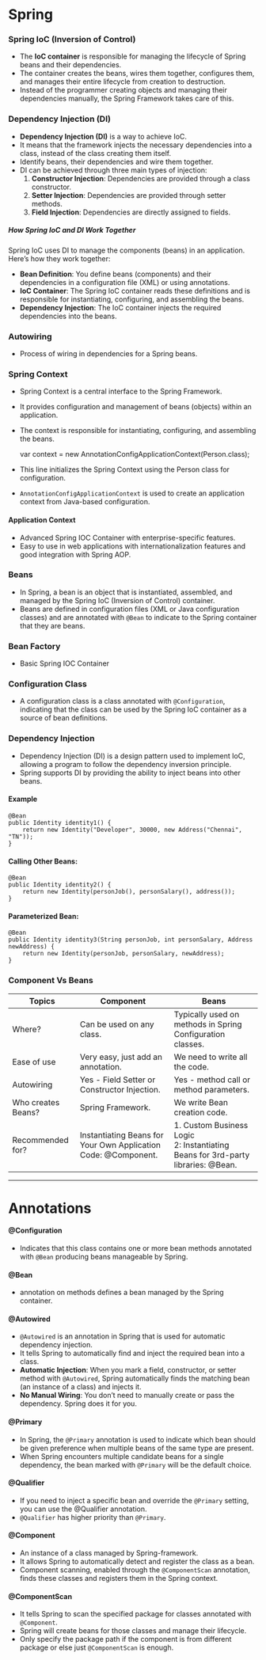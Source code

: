 # Spring

### Spring IoC (Inversion of Control)
- The **IoC container** is responsible for managing the lifecycle of Spring beans 
and their dependencies. 
- The container creates the beans, wires them together, configures them, 
and manages their entire lifecycle from creation to destruction.
- Instead of the programmer creating objects and managing their dependencies manually, 
the Spring Framework takes care of this.

### **Dependency Injection (DI)**
- **Dependency Injection (DI)** is a way to achieve IoC. 
- It means that the framework injects the necessary dependencies into a class, 
instead of the class creating them itself. 
- Identify beans, their dependencies and wire them together.
- DI can be achieved through three main types of injection:
  1. **Constructor Injection**: Dependencies are provided through a class constructor.
  2. **Setter Injection**: Dependencies are provided through setter methods.
  3. **Field Injection**: Dependencies are directly assigned to fields.

##### **How Spring IoC and DI Work Together**
Spring IoC uses DI to manage the components (beans) in an application. 
Here’s how they work together:
- **Bean Definition**: You define beans (components) and their dependencies in a configuration file (XML) or using annotations.
- **IoC Container**: The Spring IoC container reads these definitions and is responsible 
for instantiating, configuring, and assembling the beans.
- **Dependency Injection**: The IoC container injects the required dependencies into the beans.

### Autowiring
- Process of wiring in dependencies for a Spring beans.

### Spring Context
- Spring Context is a central interface to the Spring Framework.
- It provides configuration and management of beans (objects) within an application.
- The context is responsible for instantiating, configuring, and assembling the beans.


    var context = new AnnotationConfigApplicationContext(Person.class);
- This line initializes the Spring Context using the Person class for configuration. 
- `AnnotationConfigApplicationContext` is used to create an application context from Java-based configuration.

#### Application Context
- Advanced Spring IOC Container with enterprise-specific features. 
- Easy to use in web applications with internationalization features and good integration with Spring AOP.

### Beans
- In Spring, a bean is an object that is instantiated, assembled, and managed 
by the Spring IoC (Inversion of Control) container. 
- Beans are defined in configuration files (XML or Java configuration classes) 
and are annotated with `@Bean` to indicate to the Spring container that they are beans.

### Bean Factory
- Basic Spring IOC Container

### Configuration Class
- A configuration class is a class annotated with `@Configuration`, 
indicating that the class can be used by the Spring IoC container as a source of bean definitions.


### Dependency Injection
- Dependency Injection (DI) is a design pattern used to implement IoC, 
allowing a program to follow the dependency inversion principle. 
- Spring supports DI by providing the ability to inject beans into other beans.

#### Example
    @Bean
    public Identity identity1() {
        return new Identity("Developer", 30000, new Address("Chennai", "TN"));
    }

#### Calling Other Beans:
    @Bean
    public Identity identity2() {
        return new Identity(personJob(), personSalary(), address());
    }

#### Parameterized Bean:
    @Bean
    public Identity identity3(String personJob, int personSalary, Address newAddress) {
        return new Identity(personJob, personSalary, newAddress);
    }

### Component Vs Beans

| Topics             | Component                                                      | Beans                                                                                |
|--------------------|----------------------------------------------------------------|--------------------------------------------------------------------------------------|
| Where?             | Can be used on any class.                                      | Typically used on methods in Spring Configuration classes.                           |
| Ease of use        | Very easy, just add an annotation.                             | We need to write all the code.                                                       |
| Autowiring         | Yes - Field Setter or Constructor Injection.                   | Yes - method call or method parameters.                                              |
| Who creates Beans? | Spring Framework.                                              | We write Bean creation code.                                                         |
| Recommended for?   | Instantiating Beans for Your Own Application Code: @Component. | 1. Custom Business Logic <br> 2: Instantiating Beans for 3rd-party libraries: @Bean. |

---

# **Annotations**
#### **@Configuration**
- Indicates that this class contains one or more bean methods annotated with `@Bean` 
producing beans manageable by Spring.

#### **@Bean**
- annotation on methods defines a bean managed by the Spring container.

#### **@Autowired**
- `@Autowired` is an annotation in Spring that is used for automatic dependency injection. 
- It tells Spring to automatically find and inject the required bean into a class.
- **Automatic Injection**: When you mark a field, constructor, or setter method with `@Autowired`, 
Spring automatically finds the matching bean (an instance of a class) and injects it.
- **No Manual Wiring**: You don’t need to manually create or pass the dependency. Spring does it for you.


#### **@Primary**
- In Spring, the `@Primary` annotation is used to indicate which bean should be given preference 
when multiple beans of the same type are present. 
- When Spring encounters multiple candidate beans for a single dependency, 
the bean marked with `@Primary` will be the default choice.

#### **@Qualifier**
- If you need to inject a specific bean and override the `@Primary` setting, 
you can use the @Qualifier annotation.
- `@Qualifier` has higher priority than `@Primary`.

#### **@Component**
- An instance of a class managed by Spring-framework. 
- It allows Spring to automatically detect and register the class as a bean. 
- Component scanning, enabled through the `@ComponentScan` annotation, 
finds these classes and registers them in the Spring context.

#### **@ComponentScan**
- It tells Spring to scan the specified package for classes annotated with `@Component`. 
- Spring will create beans for those classes and manage their lifecycle.
- Only specify the package path if the component is from different package or else just `@ComponentScan` is enough.